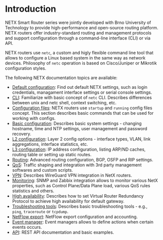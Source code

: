 # Introduction

NETX Smart Router series were jointly developed with Brno University of Technology to provide high-performance and open-source
routing platform. NETX routers offer industry-standard routing and management protocols and support configuration through a command-line
interface (CLI) or via API.

NETX routers use `netc`, a custom and higly flexible command line tool that allows to configure a Linux based system in the same way as
network devices. Philosophy of `netc` operation is based on Cisco/Juniper or Mikrotik configuration styles.

The following NETX documentation topics are available:

* [Default configuration](default-config.md): Find out default NETX settings, such as login credentials, managament interface settings or serial console settings.
* [CLI](cli/netc-cli.md): Familiarize with basic concept of `netc` CLI. Describes differences between unix and netc shell, context switching, etc.
* [Configuration files](system/system-config.md): NETX routers use `startup` and `running` config files concept. This section describes basic commands that can be used for working with configs.
* [Basic configuration](system/basics.md): Describes basic system settings - changing hostname, time and NTP settings, user management and password recovery.
* [L2 configuration](l2/l2-config.md): Layer 2 config options - interface types, VLAN, link aggregations, interface statistics, etc.
* [L3 configuration](l3/l3-basics.md): IP address configuration, listing ARP/ND caches, routing table or setting up static routes.
* [Routing](l3/l3-advanced.md): Advanced routing configuration, BGP, OSFP and RIP settings.
* [QoS](qos/traffic-shaping.md): Traffic shaping and integration with 3rd party management softwares and custom scripts.
* [VPN](vpn/wireguard.md): Describes WireGuard VPN integration in NetX routers.
* [Monitoring](monitoring/monitoring.md): SNMP and Zabbix integration allows to monitor various NetX properties, such as
Control Plane/Data Plane load, various QoS rules statistics and others.
* [High availability](ha/vrrp.md): Describes how to set Virtual Router Redundancy Protocol to achieve high availability for default gateway.
* [Troubleshooting tools](tools/tshoot.md): Describes basic troubleshooting tools - e.g., `ping`, `traceroute` or `tcpdump`.
* [NetFlow export](netflow/netflow.md): NetFlow export configuration and accounting.
* [Event manager](event/event.md): Event managers allows to define actions when certain events occurs.
* [API](api/api.md): REST API documentation and basic examples.
